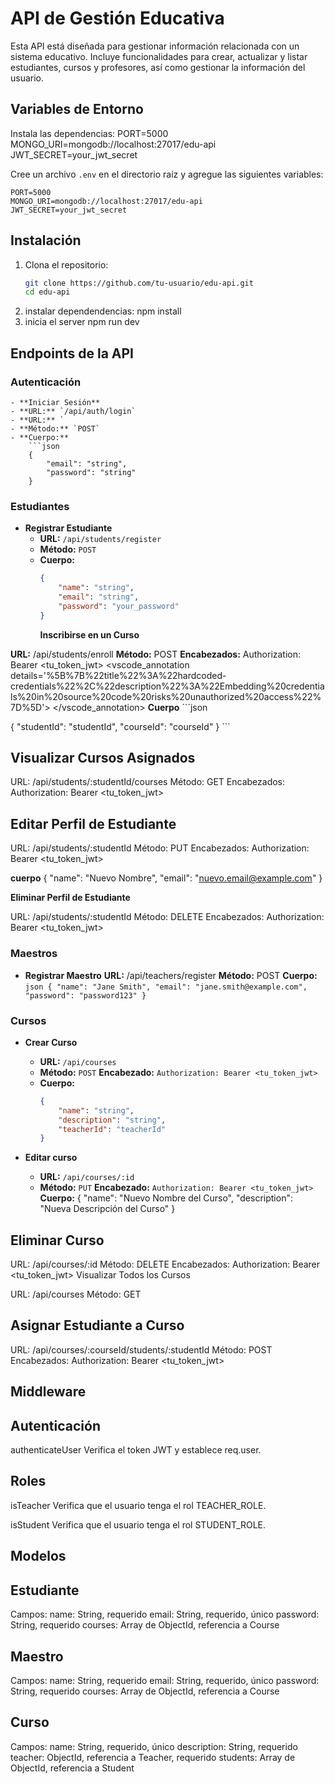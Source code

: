 # API de Gestión Educativa

Esta API está diseñada para gestionar información relacionada con un sistema educativo. Incluye funcionalidades para crear, actualizar y listar estudiantes, cursos y profesores, así como gestionar la información del usuario.

## Variables de Entorno

Instala las dependencias:
PORT=5000
MONGO_URI=mongodb://localhost:27017/edu-api
JWT_SECRET=your_jwt_secret

Cree un archivo `.env` en el directorio raíz y agregue las siguientes variables:

```
PORT=5000
MONGO_URI=mongodb://localhost:27017/edu-api
JWT_SECRET=your_jwt_secret
```

## Instalación

1. Clona el repositorio:
   ```sh
   git clone https://github.com/tu-usuario/edu-api.git
   cd edu-api
 2. instalar dependendencias:
    npm install
3. inicia el server
npm run dev

## Endpoints de la API

### Autenticación

    - **Iniciar Sesión**
    - **URL:** `/api/auth/login`
    - **URL:** `
    - **Método:** `POST`
    - **Cuerpo:**
        ```json
        {
            "email": "string",
            "password": "string"
        }
        

### Estudiantes

- **Registrar Estudiante**
    - **URL:** `/api/students/register`
    - **Método:** `POST`
    - **Cuerpo:**
        ```json
        {
            "name": "string",
            "email": "string",
            "password": "your_password"
        }
        ```
        **Inscribirse en un Curso**

**URL:** /api/students/enroll
**Método:** POST
**Encabezados:**
Authorization: Bearer <tu_token_jwt> <vscode_annotation details='%5B%7B%22title%22%3A%22hardcoded-credentials%22%2C%22description%22%3A%22Embedding%20credentials%20in%20source%20code%20risks%20unauthorized%20access%22%7D%5D'> </vscode_annotation> 
**Cuerpo**
        ```json

{
  "studentId": "studentId",
  "courseId": "courseId"
}
        ```

## Visualizar Cursos Asignados

URL: /api/students/:studentId/courses
Método: GET
Encabezados:
Authorization: Bearer <tu_token_jwt>

## Editar Perfil de Estudiante

URL: /api/students/:studentId
Método: PUT
Encabezados:
Authorization: Bearer <tu_token_jwt>

**cuerpo**
{
  "name": "Nuevo Nombre",
  "email": "nuevo.email@example.com"
}

**Eliminar Perfil de Estudiante**

URL: /api/students/:studentId
Método: DELETE
Encabezados:
Authorization: Bearer <tu_token_jwt>


### Maestros

- **Registrar Maestro**
 **URL:** /api/teachers/register
**Método:** POST
**Cuerpo:**
        ```json
        {
  "name": "Jane Smith",
  "email": "jane.smith@example.com",
  "password": "password123"
        }
        ```



### Cursos

- **Crear Curso**
    - **URL:** `/api/courses`
    - **Método:** `POST`
    **Encabezado:** `Authorization: Bearer <tu_token_jwt>`
    - **Cuerpo:**
        ```json
        {
            "name": "string",
            "description": "string",
            "teacherId": "teacherId"
        }
        ```

- **Editar curso**
    - **URL:** `/api/courses/:id`
    - **Método:** `PUT`
    **Encabezado:**
    `Authorization: Bearer <tu_token_jwt>`
    **Cuerpo:**
    {
  "name": "Nuevo Nombre del Curso",
  "description": "Nueva Descripción del Curso"
}

## Eliminar Curso

URL: /api/courses/:id
Método: DELETE
Encabezados:
Authorization: Bearer <tu_token_jwt>
Visualizar Todos los Cursos

URL: /api/courses
Método: GET

## Asignar Estudiante a Curso

URL: /api/courses/:courseId/students/:studentId
Método: POST
Encabezados:
Authorization: Bearer <tu_token_jwt>

## Middleware

## Autenticación
authenticateUser Verifica el token JWT y establece req.user.

## Roles

isTeacher Verifica que el usuario tenga el rol TEACHER_ROLE.

isStudent Verifica que el usuario tenga el rol STUDENT_ROLE.


## Modelos

## Estudiante
Campos:
name: String, requerido
email: String, requerido, único
password: String, requerido
courses: Array de ObjectId, referencia a Course

## Maestro
Campos:
name: String, requerido
email: String, requerido, único
password: String, requerido
courses: Array de ObjectId, referencia a Course

## Curso
Campos:
name: String, requerido, único
description: String, requerido
teacher: ObjectId, referencia a Teacher, requerido
students: Array de ObjectId, referencia a Student

